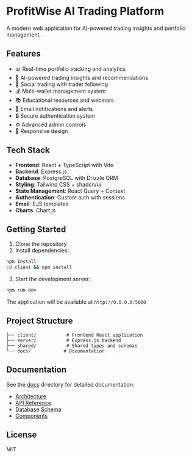 
# ProfitWise AI Trading Platform

A modern web application for AI-powered trading insights and portfolio management.

## Features

- 📊 Real-time portfolio tracking and analytics
- 🤖 AI-powered trading insights and recommendations
- 👥 Social trading with trader following
- 💰 Multi-wallet management system
- 📚 Educational resources and webinars
- 📧 Email notifications and alerts
- 🔒 Secure authentication system
- ⚙️ Advanced admin controls
- 📱 Responsive design

## Tech Stack

- **Frontend**: React + TypeScript with Vite
- **Backend**: Express.js
- **Database**: PostgreSQL with Drizzle ORM
- **Styling**: Tailwind CSS + shadcn/ui
- **State Management**: React Query + Context
- **Authentication**: Custom auth with sessions
- **Email**: EJS templates
- **Charts**: Chart.js

## Getting Started

1. Clone the repository
2. Install dependencies:
```bash
npm install
cd client && npm install
```

3. Start the development server:
```bash
npm run dev
```

The application will be available at `http://0.0.0.0:5000`

## Project Structure

```
├── client/           # Frontend React application
├── server/           # Express.js backend
├── shared/           # Shared types and schemas
└── docs/            # Documentation
```

## Documentation

See the [docs](./docs) directory for detailed documentation:

- [Architecture](./docs/ARCHITECTURE.md)
- [API Reference](./docs/API.md)
- [Database Schema](./docs/DATABASE.md)
- [Components](./docs/COMPONENTS.md)

## License

MIT
